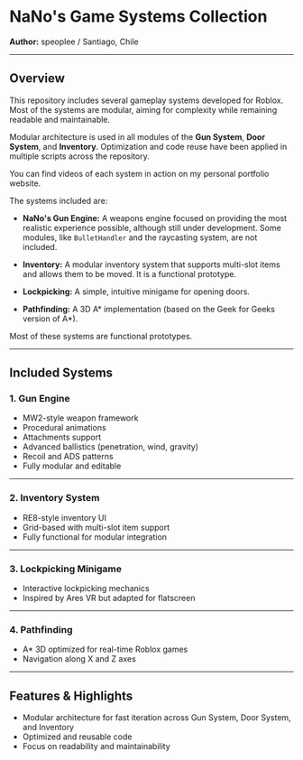 # NaNo's Game Systems Collection

**Author:** speoplee / Santiago, Chile 

---

## Overview

This repository includes several gameplay systems developed for Roblox. Most of the systems are modular, aiming for complexity while remaining readable and maintainable.  

Modular architecture is used in all modules of the **Gun System**, **Door System**, and **Inventory**. Optimization and code reuse have been applied in multiple scripts across the repository.  

You can find videos of each system in action on my personal portfolio website.  

The systems included are:  

- **NaNo's Gun Engine:** A weapons engine focused on providing the most realistic experience possible, although still under development. Some modules, like `BulletHandler` and the raycasting system, are not included.  

- **Inventory:** A modular inventory system that supports multi-slot items and allows them to be moved. It is a functional prototype.  

- **Lockpicking:** A simple, intuitive minigame for opening doors.  

- **Pathfinding:** A 3D A* implementation (based on the Geek for Geeks version of A*).  

Most of these systems are functional prototypes.  

---

## Included Systems

### 1. Gun Engine
- MW2-style weapon framework
- Procedural animations
- Attachments support
- Advanced ballistics (penetration, wind, gravity)
- Recoil and ADS patterns
- Fully modular and editable

---

### 2. Inventory System
- RE8-style inventory UI
- Grid-based with multi-slot item support
- Fully functional for modular integration

---

### 3. Lockpicking Minigame
- Interactive lockpicking mechanics
- Inspired by Ares VR but adapted for flatscreen

---

### 4. Pathfinding
- A* 3D optimized for real-time Roblox games
- Navigation along X and Z axes

---

## Features & Highlights
- Modular architecture for fast iteration across Gun System, Door System, and Inventory
- Optimized and reusable code
- Focus on readability and maintainability
